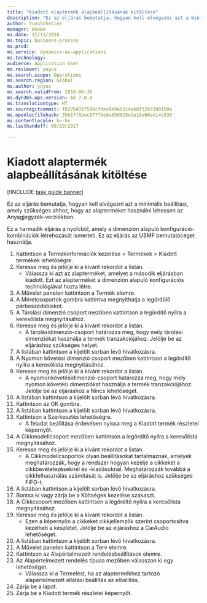 ```yaml
--- 
title: "Kiadott alaptermék alapbeállításának kitöltése"
description: "Ez az eljárás bemutatja, hogyan kell elvégezni azt a minimális beállítást, amely szükséges ahhoz, hogy az alapterméket használni lehessen az Anyagjegyzék-verziókban."
author: YuyuScheller
manager: AnnBe
ms.date: 11/11/2016
ms.topic: business-process
ms.prod: 
ms.service: dynamics-ax-applications
ms.technology: 
audience: Application User
ms.reviewer: yuyus
ms.search.scope: Operations
ms.search.region: Global
ms.author: yuyus
ms.search.validFrom: 2016-06-30
ms.dyn365.ops.version: AX 7.0.0
ms.translationtype: HT
ms.sourcegitcommit: f827b4787506cfdec8b9a91c4a68f3293190158a
ms.openlocfilehash: 35617f5bec877fbe8a89d015eda16a66ee14d335
ms.contentlocale: hu-hu
ms.lasthandoff: 09/29/2017

---
```

# <a name="complete-basic-setup-of-a-released-product-master"></a>Kiadott alaptermék alapbeállításának kitöltése

[!INCLUDE [task guide banner](../../includes/task-guide-banner.md)]

Ez az eljárás bemutatja, hogyan kell elvégezni azt a minimális beállítást, amely szükséges ahhoz, hogy az alapterméket használni lehessen az Anyagjegyzék-verziókban.

Ez a harmadik eljárás a nyolcból, amely a dimenzión alapuló konfiguráció-kombinációk létrehozását ismerteti. Ez az eljárás az USMF bemutatócéget használja.

1. Kattintson a Termékinformációk kezelése > Termékek > Kiadott termékek lehetőségre.
2. Keresse meg és jelölje ki a kívánt rekordot a listán.
    * Válassza ki azt az alapterméket, amelyet a második eljárásban kiadott. Ezt az alapterméket a dimenzión alapuló konfigurációs technológiával hozta létre.  
3. A Művelet panelen kattintson a Termék elemre.
4. A Méretcsoportok gombra kattintva megnyithatja a legördülő párbeszédablakot.
5. A Tárolási dimenzió csoport mezőben kattintson a legördítő nyílra a keresőlista megnyitásához.
6. Keresse meg és jelölje ki a kívánt rekordot a listán.
    * A tárolásidimenzió-csoport határozza meg, hogy mely tárolási dimenziókat használja a termék tranzakciójához. Jelölje be az eljáráshoz szükséges helyet.  
7. A listában kattintson a kijelölt sorban lévő hivatkozásra.
8. A Nyomon követési dimenzió csoport mezőben kattintson a legördítő nyílra a keresőlista megnyitásához.
9. Keresse meg és jelölje ki a kívánt rekordot a listán.
    * A nyomonkövetésidimenzió-csoport határozza meg, hogy mely nyomon követési dimenziókat használja a termék tranzakciójához. Jelölje be az eljáráshoz a Nincs lehetőséget.  
10. A listában kattintson a kijelölt sorban lévő hivatkozásra.
11. Kattintson az OK gombra.
12. A listában kattintson a kijelölt sorban lévő hivatkozásra.
13. Kattintson a Szerkesztés lehetőségre.
    * A feladat beállítása érdekében nyissa meg a Kiadott termék részletei képernyőt.  
14. A Cikkmodellcsoport mezőben kattintson a legördítő nyílra a keresőlista megnyitásához.
15. Keresse meg és jelölje ki a kívánt rekordot a listán.
    * A Cikkmodellcsoportok olyan beállításokat tartalmaznak, amelyek meghatározzák, hogy a rendszer hogyan kezelje a cikkeket a cikkbevételezéseknél és -kiadásoknál. Meghatározzák továbbá a cikkfelhasználás számítását is. Jelölje be az eljáráshoz szükséges FIFO-t.  
16. A listában kattintson a kijelölt sorban lévő hivatkozásra.
17. Bontsa ki vagy zárja be a Költségek kezelése szakaszt.
18. A Cikkcsoport mezőben kattintson a legördítő nyílra a keresőlista megnyitásához.
19. Keresse meg és jelölje ki a kívánt rekordot a listán.
    * Ezen a képernyőn a cikkeket cikkjellemzők szerint csoportosítva kezelheti a készletet. Jelölje be az eljáráshoz a CarAudio lehetőséget.  
20. A listában kattintson a kijelölt sorban lévő hivatkozásra.
21. A Művelet panelen kattintson a Terv elemre.
22. Kattintson az Alapértelmezett rendelésbeállítások elemre.
23. Az Alapértelmezett rendelés típusa mezőben válasszon ki egy lehetőséget.
    * Válassza ki a Termelést, ha az alaptermékhez tartozó alapértelmezett ellátási beállítás az előállítás.  
24. Zárja be a lapot.
25. Zárja be a Kiadott termék részletei képernyőt.


